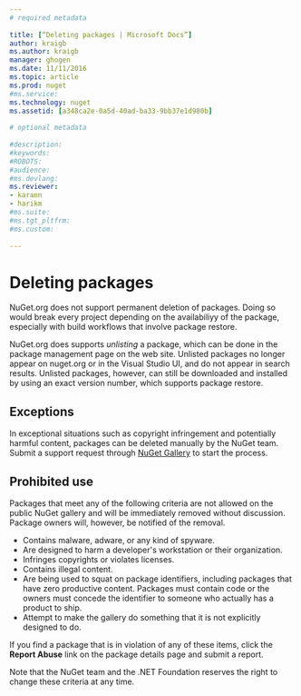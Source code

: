 ```yaml
--- 
# required metadata 
 
title: [“Deleting packages | Microsoft Docs”] 
author: kraigb 
ms.author: kraigb 
manager: ghogen 
ms.date: 11/11/2016 
ms.topic: article 
ms.prod: nuget 
#ms.service: 
ms.technology: nuget 
ms.assetid: [a348ca2e-0a5d-40ad-ba33-9bb37e1d980b] 
 
# optional metadata 
 
#description: 
#keywords: 
#ROBOTS: 
#audience: 
#ms.devlang: 
ms.reviewer:  
- karann 
- harikm 
#ms.suite:  
#ms.tgt_pltfrm: 
#ms.custom: 
 
---
```

# Deleting packages

NuGet.org does not support permanent deletion of packages. Doing so would break every project depending on the availabiliyy of the package, especially with build workflows that involve package restore.

NuGet.org does supports *unlisting* a package, which can be done in the package management page on the web site. Unlisted packages no longer appear on nuget.org or in the Visual Studio UI, and do not appear in search results. Unlisted packages, however, can still be downloaded and installed by using an exact version number, which supports package restore.

## Exceptions

In exceptional situations such as copyright infringement and potentially harmful content, packages can be deleted manually by the NuGet team. Submit a support request through [NuGet Gallery](http://www.nuget.org) to start the process.

## Prohibited use

Packages that meet any of the following criteria are not allowed on the public NuGet gallery and will be immediately removed without discussion. Package owners will, however, be notified of the removal.

- Contains malware, adware, or any kind of spyware.
- Are designed to harm a developer's workstation or their organization.
- Infringes copyrights or violates licenses.
- Contains illegal content.
- Are being used to squat on package identifiers, including packages that have zero productive content. Packages must contain code or the owners must concede the identifier to someone who actually has a product to ship.
- Attempt to make the gallery do something that it is not explicitly designed to do.

If you find a package that is in violation of any of these items, click the **Report Abuse** link on the package details page and submit a report.

Note that the NuGet team and the .NET Foundation reserves the right to change these criteria at any time.
